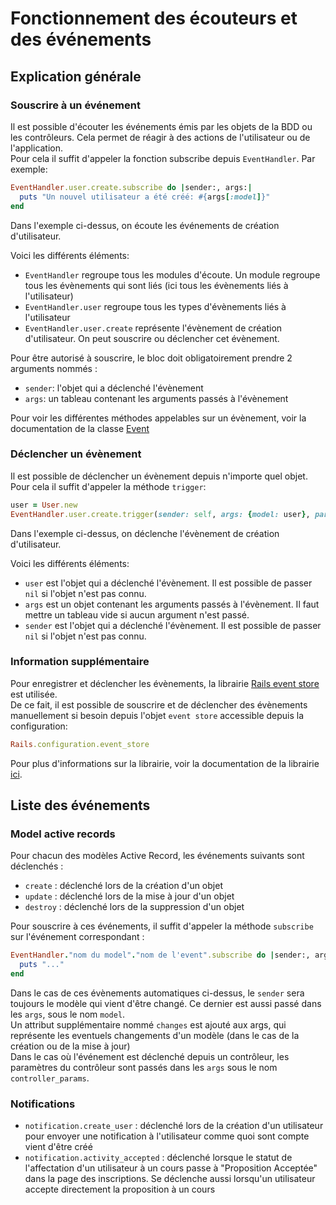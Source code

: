 # Fonctionnement des écouteurs et des événements

## Explication générale

### Souscrire à un événement
Il est possible d'écouter les événements émis par les objets de la BDD ou les contrôleurs. Cela permet de réagir à des actions de l'utilisateur ou de l'application.  
Pour cela il suffit d'appeler la fonction subscribe depuis `EventHandler`.
Par exemple:
```ruby
EventHandler.user.create.subscribe do |sender:, args:|
  puts "Un nouvel utilisateur a été créé: #{args[:model]}"
end
```

Dans l'exemple ci-dessus, on écoute les événements de création d'utilisateur.

Voici les différents éléments:
- `EventHandler` regroupe tous les modules d'écoute. Un module regroupe tous les évènements qui sont liés (ici tous les évènements liés à l'utilisateur)
- `EventHandler.user` regroupe tous les types d'évènements liés à l'utilisateur
- `EventHandler.user.create` représente l'évènement de création d'utilisateur. On peut souscrire ou déclencher cet évènement.

Pour être autorisé à souscrire, le bloc doit obligatoirement prendre 2 arguments nommés :
- `sender`: l'objet qui a déclenché l'évènement
- `args`: un tableau contenant les arguments passés à l'évènement

Pour voir les différentes méthodes appelables sur un évènement, voir la documentation de la classe [Event](../lib/elvis/event.rb)


### Déclencher un évènement

Il est possible de déclencher un évènement depuis n'importe quel objet. Pour cela il suffit d'appeler la méthode `trigger`:
    
```ruby
user = User.new
EventHandler.user.create.trigger(sender: self, args: {model: user}, params: {})
```

Dans l'exemple ci-dessus, on déclenche l'évènement de création d'utilisateur.

Voici les différents éléments:
- `user` est l'objet qui a déclenché l'évènement. Il est possible de passer `nil` si l'objet n'est pas connu.
- `args` est un objet contenant les arguments passés à l'évènement. Il faut mettre un tableau vide si aucun argument n'est passé.
- `sender` est l'objet qui a déclenché l'évènement. Il est possible de passer `nil` si l'objet n'est pas connu.

### Information supplémentaire
Pour enregistrer et déclencher les évènements, la librairie [Rails event store](https://railseventstore.org/) est utilisée.  
De ce fait, il est possible de souscrire et de déclencher des évènements manuellement si besoin depuis l'objet `event store` accessible depuis la configuration:
```ruby
Rails.configuration.event_store
```

Pour plus d'informations sur la librairie, voir la documentation de la librairie [ici](https://railseventstore.org/docs/).
## Liste des événements

### Model active records
Pour chacun des modèles Active Record, les événements suivants sont déclenchés :
- `create` : déclenché lors de la création d'un objet
- `update` : déclenché lors de la mise à jour d'un objet
- `destroy` : déclenché lors de la suppression d'un objet

Pour souscrire à ces événements, il suffit d'appeler la méthode `subscribe` sur l'événement correspondant :
```ruby
EventHandler."nom du model"."nom de l'event".subscribe do |sender:, args:|
  puts "..."
end
```

Dans le cas de ces évènements automatiques ci-dessus, le `sender` sera toujours le modèle qui vient d'être changé. Ce dernier est aussi passé dans les `args`, sous le nom `model`.  
Un attribut supplémentaire nommé `changes` est ajouté aux args, qui représente les eventuels changements d'un modèle (dans le cas de la création ou de la mise à jour)  
Dans le cas où l'événement est déclenché depuis un contrôleur, les paramètres du contrôleur sont passés dans les `args` sous le nom `controller_params`.

### Notifications
- `notification.create_user` : déclenché lors de la création d'un utilisateur pour envoyer une notification à l'utilisateur comme quoi sont compte vient d'être créé 
- `notification.activity_accepted` : déclenché lorsque le statut de l'affectation d'un utilisateur à un cours passe à "Proposition Acceptée" dans la page des inscriptions. Se déclenche aussi lorsqu'un utilisateur accepte directement la proposition à un cours 
